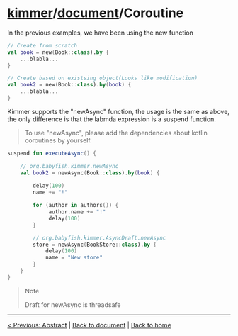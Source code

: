 # [kimmer](https://github.com/babyfish-ct/kimme)/[document](README.md)/Coroutine

In the previous examples, we have been using the new function

```kt
// Create from scratch
val book = new(Book::class).by {
    ...blabla...
}

// Create based on existsing object(Looks like modification) 
val book2 = new(Book::class).by(book) {
    ...blabla...
}
```

Kimmer supports the "newAsync" function, the usage is the same as above, the only difference is that the labmda expression is a suspend function.

> To use "newAsync", please add the dependencies about kotlin coroutines by yourself.

```kt
suspend fun executeAsync() {

    // org.babyfish.kimmer.newAsync
    val book2 = newAsync(Book::class).by(book) {
 
        delay(100)
        name += "!"

        for (author in authors()) {
             author.name += "!"
             delay(100)
        }

        // org.babyfish.kimmer.AsyncDraft.newAsync
        store = newAsync(BookStore::class).by {
            delay(100)
            name = "New store"
        }
    }
}
```

> Note
> 
> Draft for newAsync is threadsafe

----

[< Previous: Abstract](abstract.md) | [Back to document](README.md) | [Back to home](https://github.com/babyfish-ct/kimmer)
